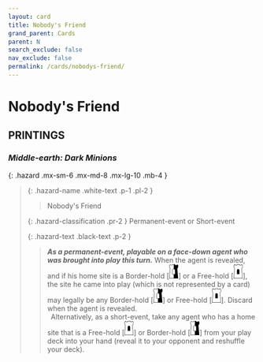 ```yaml
---
layout: card
title: Nobody's Friend
grand_parent: Cards
parent: N
search_exclude: false
nav_exclude: false
permalink: /cards/nobodys-friend/
---
```


# Nobody's Friend


## PRINTINGS


### _Middle-earth: Dark Minions_

{: .hazard .mx-sm-6 .mx-md-8 .mx-lg-10 .mb-4 }
> {: .hazard-name .white-text .p-1 .pl-2 }
> > <div class="hazard-mp"></div>
> > <div class="card-name">Nobody's Friend</div>
>
> {: .hazard-classification .pr-2 }
> Permanent-event or Short-event
>
> {: .hazard-text .black-text .p-2 }
> > ***As a permanent-event, playable on a face-down agent who was brought into play this turn.*** When the agent is revealed, and if his home site is a Border-hold <nobr>[<img src="/assets/images/border-hold.svg">]</nobr> or a Free-hold <nobr>[<img src="/assets/images/free-hold.svg">]</nobr>, the site he came into play (which is not represented by a card) may legally be any Border-hold <nobr>[<img src="/assets/images/border-hold.svg">]</nobr> or Free-hold <nobr>[<img src="/assets/images/free-hold.svg">]</nobr>. Discard when the agent is revealed. <br>&ensp;Alternatively, as a short-event, take any agent who has a home site that is a Free-hold <nobr>[<img src="/assets/images/free-hold.svg">]</nobr> or Border-hold <nobr>[<img src="/assets/images/border-hold.svg">]</nobr> from your play deck into your hand (reveal it to your opponent and reshuffle your deck). 
>
